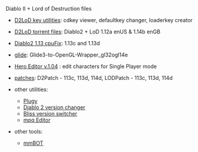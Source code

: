 Diablo II + Lord of Destruction files

* [D2LoD key utilities](https://github.com/blizzhackers-d2/D2LoD-files/tree/master/D2LoD-key-utilities/): cdkey viewer, defaultkey changer, loaderkey creator

* [D2LoD torrent files](https://github.com/blizzhackers-d2/D2LoD-files/tree/master/D2LoD-torrent-files/): Diablo2 + LoD 1.12a enUS & 1.14b enGB

* [Diablo2 1.13 cpuFix](https://github.com/blizzhackers-d2/D2LoD-files/tree/master/Diablo2-1.13-cpuFix/): 1.13c and 1.13d

* [glide](https://github.com/blizzhackers-d2/D2LoD-files/tree/master/Glide/): Glide3-to-OpenGL-Wrapper_gl32ogl14e

* [Hero Editor v.1.04](https://github.com/blizzhackers-d2/D2LoD-files/tree/master/HeroEditor) : edit characters for Single Player mode

* [patches](https://github.com/blizzhackers-d2/D2LoD-files/tree/master/Patches/): D2Patch - 113c, 113d, 114d, LODPatch - 113c, 113d, 114d

* other utilities: 
	* [Plugy](http://plugy.free.fr/en/index.html)
	* [Diablo 2 version changer](http://versionchanger.d2se.org/)
	* [Bliss version switcher](https://www.diabloii.net/forums/threads/bliss-version-switcher.849147/)
	* [mpq Editor](http://www.zezula.net/en/mpq/download.html)

* other tools:
	* [mmBOT](other/Readme.md#mmBOT)